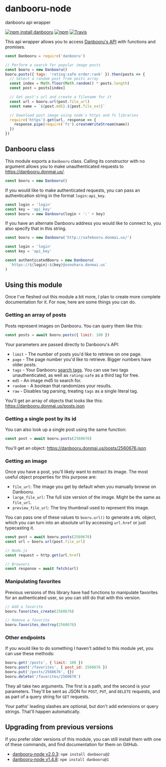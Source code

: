 # danbooru-node

danbooru api wrapper

[![npm install danbooru](https://img.shields.io/badge/npm%20install-danbooru-ff69b4.svg)](https://npm.runkit.com/danbooru)
[![npm](https://img.shields.io/npm/v/danbooru.svg)](https://www.npmjs.com/package/danbooru)
[![Travis](https://travis-ci.org/stawberri/danbooru-node.svg?branch=master)](https://travis-ci.org/stawberri/danbooru-node)

This api wrapper allows you to access [Danbooru's API](https://danbooru.donmai.us/wiki_pages?title=help%3Aapi) with functions and promises.

```js
const Danbooru = require('danbooru')

// Perform a search for popular image posts
const booru = new Danbooru()
booru.posts({ tags: 'rating:safe order:rank' }).then(posts => {
  // Select a random post from posts array
  const index = Math.floor(Math.random() * posts.length)
  const post = posts[index]

  // Get post's url and create a filename for it
  const url = booru.url(post.file_url)
  const name = `${post.md5}.${post.file_ext}`

  // Download post image using node's https and fs libraries
  require('https').get(url, response => {
    response.pipe(require('fs').createWriteStream(name))
  })
})
```

## Danbooru class

This module exports a `Danbooru` class. Calling its constructor with no argument allows you to make unauthenticated requests to https://danbooru.donmai.us/.

```js
const booru = new Danbooru()
```

If you would like to make authenticated requests, you can pass an authentication string in the format `login:api_key`.

```js
const login = 'login'
const key = 'api_key'
const booru = new Danbooru(login + ':' + key)
```

If you have an alternate Danbooru address you would like to connect to, you also specify that in this string.

```js
const booru = new Danbooru('http://safebooru.donmai.us/')

const login = 'login'
const key = 'api_key'

const authenticatedBooru = new Danbooru(
  `https://${login}:${key}@sonohara.donmai.us`
)
```

## Using this module

Once I've fleshed out this module a bit more, I plan to create more complete documentation for it. For now, here are some things you can do.

### Getting an array of posts

Posts represent images on Danbooru. You can query them like this:

```js
const posts = await booru.posts({ limit: 100 })
```

Your parameters are passed directly to Danbooru's API:

* `limit` - The number of posts you'd like to retrieve on one page.
* `page` - The page number you'd like to retrieve. Bigger numbers have older posts.
* `tags` - Your Danbooru [search tags](https://danbooru.donmai.us/wiki_pages?title=help%3Acheatsheet). You can use two tags unauthenticated, as well as `rating:safe` as a third tag for free.
* `md5` - An image md5 to search for.
* `random` - A boolean that randomizes your results.
* `raw` - Disables tag parsing, treating `tags` as a single literal tag.

You'll get an array of objects that looks like this:
https://danbooru.donmai.us/posts.json

### Getting a single post by its id

You can also look up a single post using the same function:

```js
const post = await booru.posts(2560676)
```

You'll get an object: https://danbooru.donmai.us/posts/2560676.json

### Getting an image

Once you have a post, you'll likely want to extract its image. The most useful object properties for this purpose are:

* `file_url`: The image you get by default when you manually browse on Danbooru.
* `large_file_url`: The full size version of the image. Might be the same as `file_url`.
* `preview_file_url`: The tiny thumbnail used to represent this image.

You can pass one of these values to `booru.url()` to generate a `URL` object, which you can turn into an absolute url by accessing `url.href` or just typecasting it.

```js
const post = await booru.posts(2560676)
const url = booru.url(post.file_url)

// Node.js
const request = http.get(url.href)

// Browsers
const response = await fetch(url)
```

### Manipulating favorites

Previous versions of this library have had functions to manipulate favorites for an authenticated user, so you can still do that with this version.

```js
// Add a favorite
booru.favorites_create(2560676)

// Remove a favorite
booru.favorites_destroy(2560676)
```

### Other endpoints

If you would like to do something I haven't added to this module yet, you can use these methods:

```js
booru.get('/posts', { limit: 100 })
booru.post('/favorites', { post_id: 2560676 })
booru.put('/posts/2560676', {})
booru.delete('/favorites/2560676')
```

They all take two arguments. The first is a path, and the second is your parameters. They'll be sent as JSON for `POST`, `PUT`, and `DELETE` requests, and as part of a query string for `GET` requests.

Your paths' leading slashes are optional, but don't add extensions or query strings. That'll happen automatically.

## Upgrading from previous versions

If you prefer older versions of this module, you can still install them with one of these commands, and find documentation for them on GitHub.

* [danbooru-node v2.0.3](https://github.com/stawberri/danbooru-node/tree/v2.0.3): `npm install danbooru@2`
* [danbooru-node v1.4.8](https://github.com/stawberri/danbooru-node/tree/v1.4.8): `npm install danbooru@1`
